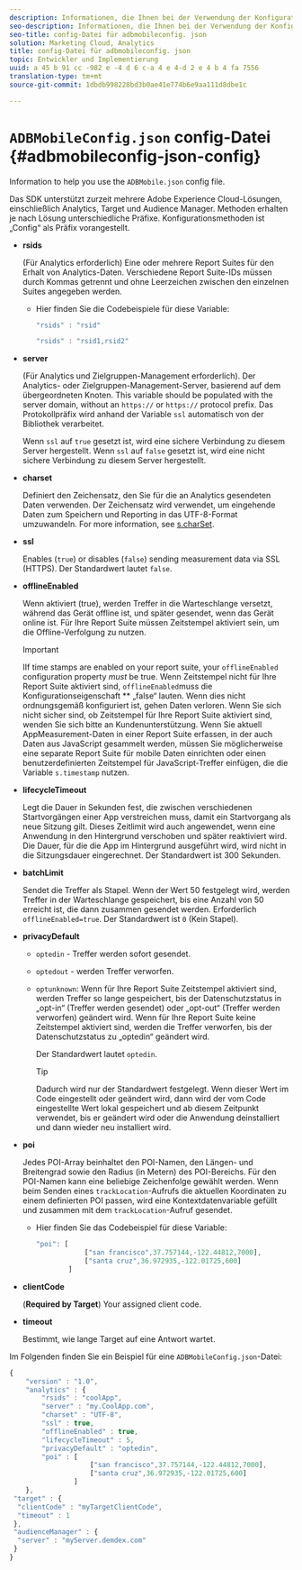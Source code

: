 ```yaml
---
description: Informationen, die Ihnen bei der Verwendung der Konfigurationsdatei „ADBMobile JSON“ helfen.
seo-description: Informationen, die Ihnen bei der Verwendung der Konfigurationsdatei „ADBMobile JSON“ helfen.
seo-title: config-Datei für adbmobileconfig. json
solution: Marketing Cloud, Analytics
title: config-Datei für adbmobileconfig. json
topic: Entwickler und Implementierung
uuid: a 45 b 91 cc -982 e -4 d 6 c-a 4 e 4-d 2 e 4 b 4 fa 7556
translation-type: tm+mt
source-git-commit: 1dbdb998228bd3b0ae41e774b6e9aa111d8dbe1c

---
```



# `ADBMobileConfig.json` config-Datei {#adbmobileconfig-json-config}

Information to help you use the `ADBMobile.json` config file.

Das SDK unterstützt zurzeit mehrere Adobe Experience Cloud-Lösungen, einschließlich Analytics, Target und Audience Manager. Methoden erhalten je nach Lösung unterschiedliche Präfixe. Konfigurationsmethoden ist „Config“ als Präfix vorangestellt.

* **rsids**

   (Für Analytics erforderlich) Eine oder mehrere Report Suites für den Erhalt von Analytics-Daten. Verschiedene Report Suite-IDs müssen durch Kommas getrennt und ohne Leerzeichen zwischen den einzelnen Suites angegeben werden.

   * Hier finden Sie die Codebeispiele für diese Variable:

      ```js
      "rsids" : "rsid"
      ```

      ```js
      "rsids" : "rsid1,rsid2"
      ```

* **server**

   (Für Analytics und Zielgruppen-Management erforderlich). Der Analytics- oder Zielgruppen-Management-Server, basierend auf dem übergeordneten Knoten. This variable should be populated with the server domain, without an `https://` or `https://` protocol prefix. Das Protokollpräfix wird anhand der Variable `ssl` automatisch von der Bibliothek verarbeitet.

   Wenn `ssl` auf `true` gesetzt ist, wird eine sichere Verbindung zu diesem Server hergestellt. Wenn `ssl` auf `false` gesetzt ist, wird eine nicht sichere Verbindung zu diesem Server hergestellt.

* **charset**

   Definiert den Zeichensatz, den Sie für die an Analytics gesendeten Daten verwenden. Der Zeichensatz wird verwendet, um eingehende Daten zum Speichern und Reporting in das UTF-8-Format umzuwandeln. For more information, see [s.charSet](https://marketing.adobe.com/resources/help/en_US/sc/implement/charset.html).

* **ssl**

   Enables (`true`) or disables (`false`) sending measurement data via SSL (HTTPS). Der Standardwert lautet `false`.

* **offlineEnabled**

   Wenn aktiviert (true), werden Treffer in die Warteschlange versetzt, während das Gerät offline ist, und später gesendet, wenn das Gerät online ist. Für Ihre Report Suite müssen Zeitstempel aktiviert sein, um die Offline-Verfolgung zu nutzen.

   >[!IMPORTANT]
   >
   >IIf time stamps are enabled on your report suite, your `offlineEnabled` configuration property *must* be true. Wenn Zeitstempel nicht für Ihre Report Suite aktiviert sind, `offlineEnabled`muss die Konfigurationseigenschaft ** „false“ lauten. Wenn dies nicht ordnungsgemäß konfiguriert ist, gehen Daten verloren. Wenn Sie sich nicht sicher sind, ob Zeitstempel für Ihre Report Suite aktiviert sind, wenden Sie sich bitte an Kundenunterstützung. Wenn Sie aktuell AppMeasurement-Daten in einer Report Suite erfassen, in der auch Daten aus JavaScript gesammelt werden, müssen Sie möglicherweise eine separate Report Suite für mobile Daten einrichten oder einen benutzerdefinierten Zeitstempel für JavaScript-Treffer einfügen, die die Variable `s.timestamp` nutzen.

* **lifecycleTimeout**

   Legt die Dauer in Sekunden fest, die zwischen verschiedenen Startvorgängen einer App verstreichen muss, damit ein Startvorgang als neue Sitzung gilt. Dieses Zeitlimit wird auch angewendet, wenn eine Anwendung in den Hintergrund verschoben und später reaktiviert wird. Die Dauer, für die die App im Hintergrund ausgeführt wird, wird nicht in die Sitzungsdauer eingerechnet. Der Standardwert ist 300 Sekunden.

* **batchLimit**

   Sendet die Treffer als Stapel. Wenn der Wert 50 festgelegt wird, werden Treffer in der Warteschlange gespeichert, bis eine Anzahl von 50 erreicht ist, die dann zusammen gesendet werden. Erforderlich `offlineEnabled=true`. Der Standardwert ist `0` (Kein Stapel).

* **privacyDefault**

   * `optedin` - Treffer werden sofort gesendet.
   * `optedout` - werden Treffer verworfen.
   * `optunknown`: Wenn für Ihre Report Suite Zeitstempel aktiviert sind, werden Treffer so lange gespeichert, bis der Datenschutzstatus in „opt-in“ (Treffer werden gesendet) oder „opt-out“ (Treffer werden verworfen) geändert wird. Wenn für Ihre Report Suite keine Zeitstempel aktiviert sind, werden die Treffer verworfen, bis der Datenschutzstatus zu „optedin“ geändert wird.

      Der Standardwert lautet `optedin`.

      >[!TIP]
      >
      >Dadurch wird nur der Standardwert festgelegt. Wenn dieser Wert im Code eingestellt oder geändert wird, dann wird der vom Code eingestellte Wert lokal gespeichert und ab diesem Zeitpunkt verwendet, bis er geändert wird oder die Anwendung deinstalliert und dann wieder neu installiert wird.

* **poi**

   Jedes POI-Array beinhaltet den POI-Namen, den Längen- und Breitengrad sowie den Radius (in Metern) des POI-Bereichs. Für den POI-Namen kann eine beliebige Zeichenfolge gewählt werden. Wenn beim Senden eines `trackLocation`-Aufrufs die aktuellen Koordinaten zu einem definierten POI passen, wird eine Kontextdatenvariable gefüllt und zusammen mit dem `trackLocation`-Aufruf gesendet.

   * Hier finden Sie das Codebeispiel für diese Variable:

      ```js
      "poi": [
                  ["san francisco",37.757144,-122.44812,7000], 
                  ["santa cruz",36.972935,-122.01725,600] 
              ]
      ```

* **clientCode**

   (**Required by Target**) Your assigned client code.

* **timeout**

   Bestimmt, wie lange Target auf eine Antwort wartet.

Im Folgenden finden Sie ein Beispiel für eine `ADBMobileConfig.json`-Datei:

```js
{ 
    "version" : "1.0", 
    "analytics" : { 
        "rsids" : "coolApp", 
        "server" : "my.CoolApp.com", 
        "charset" : "UTF-8", 
        "ssl" : true, 
        "offlineEnabled" : true, 
        "lifecycleTimeout" : 5, 
        "privacyDefault" : "optedin", 
        "poi" : [ 
                    ["san francisco",37.757144,-122.44812,7000], 
                    ["santa cruz",36.972935,-122.01725,600] 
                ] 
    }, 
 "target" : { 
  "clientCode" : "myTargetClientCode", 
  "timeout" : 1 
 }, 
 "audienceManager" : { 
  "server" : "myServer.demdex.com" 
 } 
}
```

